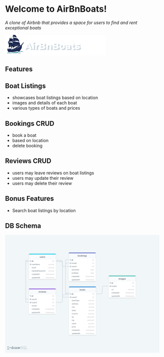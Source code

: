 # Welcome to AirBnBoats!

_A clone of Airbnb that provides a space for users to find and rent exceptional boats_

<img src="frontend/images/AirBnBoats-logo.png" alt="airBnBoats-logo"/>

## Features

## Boat Listings
* showcases boat listings based on location
* images and details of each boat
* various types of boats and prices

## Bookings CRUD
* book a boat 
* based on location
* delete booking

## Reviews CRUD
* users may leave reviews on boat listings
* users may update their review
* users may delete their review

## Bonus Features
* Search boat listings by location

## DB Schema 
<img src="frontend/images/db-schema.png" alt="db-schema"/>

